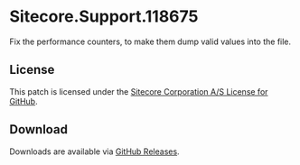 # Sitecore.Support.118675
Fix the performance counters, to make them dump valid values into  the file.

## License  
This patch is licensed under the [Sitecore Corporation A/S License for GitHub](https://github.com/sitecoresupport/Sitecore.Support.118675/blob/master/LICENSE).  

## Download  
Downloads are available via [GitHub Releases](https://github.com/sitecoresupport/Sitecore.Support.118675/releases).  
